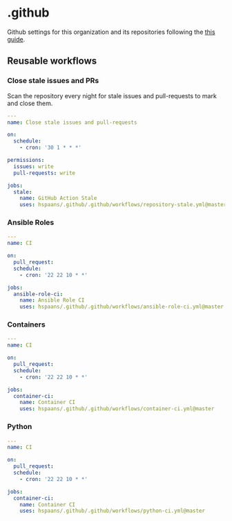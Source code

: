 # .github

Github settings for this organization and its repositories following the [this guide].

## Reusable workflows

### Close stale issues and PRs

Scan the repository every night for stale issues and pull-requests to mark and close them.

```yaml
---
name: Close stale issues and pull-requests

on:
  schedule:
    - cron: '30 1 * * *'

permissions:
  issues: write
  pull-requests: write

jobs:
  stale:
    name: GitHub Action Stale
    uses: hspaans/.github/.github/workflows/repository-stale.yml@master
```

### Ansible Roles

```yaml
---
name: CI

on:
  pull_request:
  schedule:
    - cron: '22 22 10 * *'

jobs:
  ansible-role-ci:
    name: Ansible Role CI
    uses: hspaans/.github/.github/workflows/ansible-role-ci.yml@master
```

### Containers

```yaml
---
name: CI

on:
  pull_request:
  schedule:
    - cron: '22 22 10 * *'

jobs:
  container-ci:
    name: Container CI
    uses: hspaans/.github/.github/workflows/container-ci.yml@master
```

### Python

```yaml
---
name: CI

on:
  pull_request:
  schedule:
    - cron: '22 22 10 * *'

jobs:
  container-ci:
    name: Container CI
    uses: hspaans/.github/.github/workflows/python-ci.yml@master
```

[this guide]: https://docs.github.com/en/communities/setting-up-your-project-for-healthy-contributions/creating-a-default-community-health-file
